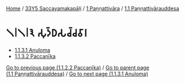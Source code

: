 
[Home](/) / [33Y5 Saccayamakapāḷi](../../../33Y5.md) / [1 Paṇṇattivāra](../../1.md) / [1.1 Paṇṇattivārauddesa](../1.1.md)

# 𑁧𑁇𑁧𑁇𑁩 𑀲𑀼𑀤𑁆𑀥𑀲𑀘𑁆𑀘𑀯𑀸𑀭

* [1.1.3.1 Anuloma](1.1.3/1.1.3.1.md)
* [1.1.3.2 Paccanīka](1.1.3/1.1.3.2.md)

[Go to previous page (1.1.2.2 Paccanīka)](1.1.2/1.1.2.2.md) / [Go to parent page (1.1 Paṇṇattivārauddesa)](../1.1.md) / [Go to next page (1.1.3.1 Anuloma)](1.1.3/1.1.3.1.md)


